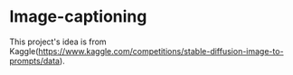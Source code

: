 # Image-captioning
This project's idea is from Kaggle(https://www.kaggle.com/competitions/stable-diffusion-image-to-prompts/data).
